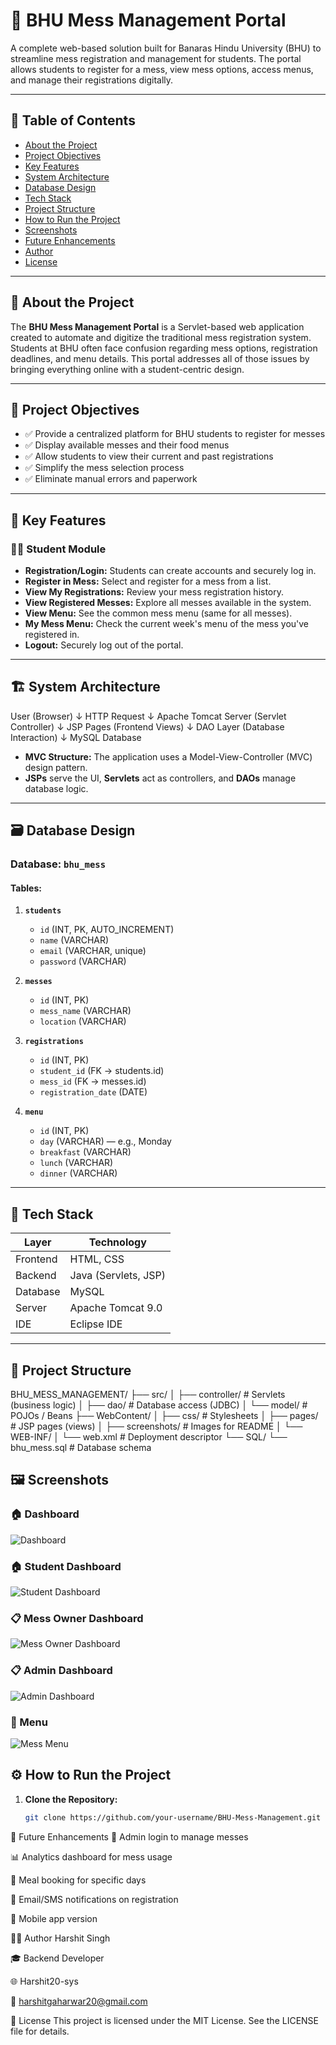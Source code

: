 # 🏫 BHU Mess Management Portal

A complete web-based solution built for Banaras Hindu University (BHU) to streamline mess registration and management for students. The portal allows students to register for a mess, view mess options, access menus, and manage their registrations digitally.

---

## 📌 Table of Contents

- [About the Project](#about-the-project)
- [Project Objectives](#project-objectives)
- [Key Features](#key-features)
- [System Architecture](#system-architecture)
- [Database Design](#database-design)
- [Tech Stack](#tech-stack)
- [Project Structure](#project-structure)
- [How to Run the Project](#how-to-run-the-project)
- [Screenshots](#screenshots)
- [Future Enhancements](#future-enhancements)
- [Author](#author)
- [License](#license)

---

## 📖 About the Project

The **BHU Mess Management Portal** is a Servlet-based web application created to automate and digitize the traditional mess registration system. Students at BHU often face confusion regarding mess options, registration deadlines, and menu details. This portal addresses all of those issues by bringing everything online with a student-centric design.

---

## 🎯 Project Objectives

- ✅ Provide a centralized platform for BHU students to register for messes
- ✅ Display available messes and their food menus
- ✅ Allow students to view their current and past registrations
- ✅ Simplify the mess selection process
- ✅ Eliminate manual errors and paperwork

---

## 🔑 Key Features

### 👨‍🎓 Student Module
- **Registration/Login:** Students can create accounts and securely log in.
- **Register in Mess:** Select and register for a mess from a list.
- **View My Registrations:** Review your mess registration history.
- **View Registered Messes:** Explore all messes available in the system.
- **View Menu:** See the common mess menu (same for all messes).
- **My Mess Menu:** Check the current week's menu of the mess you've registered in.
- **Logout:** Securely log out of the portal.

---

## 🏗️ System Architecture

User (Browser)
↓
HTTP Request
↓
Apache Tomcat Server (Servlet Controller)
↓
JSP Pages (Frontend Views)
↓
DAO Layer (Database Interaction)
↓
MySQL Database


- **MVC Structure:** The application uses a Model-View-Controller (MVC) design pattern.
- **JSPs** serve the UI, **Servlets** act as controllers, and **DAOs** manage database logic.

---

## 🗃️ Database Design

### Database: `bhu_mess`

#### Tables:

1. **`students`**
   - `id` (INT, PK, AUTO_INCREMENT)
   - `name` (VARCHAR)
   - `email` (VARCHAR, unique)
   - `password` (VARCHAR)

2. **`messes`**
   - `id` (INT, PK)
   - `mess_name` (VARCHAR)
   - `location` (VARCHAR)

3. **`registrations`**
   - `id` (INT, PK)
   - `student_id` (FK → students.id)
   - `mess_id` (FK → messes.id)
   - `registration_date` (DATE)

4. **`menu`**
   - `id` (INT, PK)
   - `day` (VARCHAR) — e.g., Monday
   - `breakfast` (VARCHAR)
   - `lunch` (VARCHAR)
   - `dinner` (VARCHAR)



---

## 🧰 Tech Stack

| Layer        | Technology        |
|--------------|-------------------|
| Frontend     | HTML, CSS         |
| Backend      | Java (Servlets, JSP) |
| Database     | MySQL             |
| Server       | Apache Tomcat 9.0 |
| IDE          | Eclipse IDE       |

---

## 📁 Project Structure

BHU_MESS_MANAGEMENT/
├── src/
│ ├── controller/ # Servlets (business logic)
│ ├── dao/ # Database access (JDBC)
│ └── model/ # POJOs / Beans
├── WebContent/
│ ├── css/ # Stylesheets
│ ├── pages/ # JSP pages (views)
│ ├── screenshots/ # Images for README
│ └── WEB-INF/
│ └── web.xml # Deployment descriptor
└── SQL/
└── bhu_mess.sql # Database schema


## 🖼️ Screenshots

### 🏠 Dashboard
![Dashboard](https://github.com/Harshit20-sys/BHU-Mess-Management/blob/7dfca2a66e6d5e05cb6f303161e03f64c2f2d147/WebContent/images/Screenshot%202025-07-31%20071731.png)


### 🏠 Student Dashboard
![Student Dashboard](https://github.com/Harshit20-sys/BHU-Mess-Management/blob/28ffdd7c7f8a89567473a8a1182fe77180312bd5/WebContent/images/Screenshot%202025-07-31%20071756.png)



### 📋 Mess Owner Dashboard
![Mess Owner Dashboard](https://github.com/Harshit20-sys/BHU-Mess-Management/blob/4a5fe0fd319d02a93bba3aa591c52a1d9100cb7d/WebContent/images/Screenshot%202025-07-31%20071859.png)


### 📋 Admin Dashboard
![Admin Dashboard](https://github.com/Harshit20-sys/BHU-Mess-Management/blob/4a5fe0fd319d02a93bba3aa591c52a1d9100cb7d/WebContent/images/Screenshot%202025-07-31%20071942.png)


### 🍛 Menu
![Mess Menu](https://github.com/Harshit20-sys/BHU-Mess-Management/blob/525765015bcbdfb3fd41d6ca0af068c238880f73/WebContent/images/Screenshot%202025-07-31%20073604.png)



## ⚙️ How to Run the Project

1. **Clone the Repository:**

   ```bash
   git clone https://github.com/your-username/BHU-Mess-Management.git


🔮 Future Enhancements
🔐 Admin login to manage messes

📊 Analytics dashboard for mess usage

📅 Meal booking for specific days

📩 Email/SMS notifications on registration

📱 Mobile app version

👨‍💻 Author
Harshit Singh

🎓 Backend Developer

🌐 Harshit20-sys

📧 harshitgaharwar20@gmail.com

📄 License
This project is licensed under the MIT License. See the LICENSE file for details.
